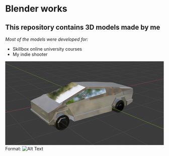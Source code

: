# Blender works
## This repository contains 3D models made by me
_Most of the models were developed for:_
* Skillbox online university courses
* My indie shooter

![Tesla](/IMGpreview/teslaPNG.png)
Format: ![Alt Text](url)
